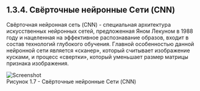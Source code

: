 ## **1.3.4.	Свёрточные нейронные Сети (CNN)**  

Свёрточная нейронная сеть (CNN) - специальная архитектура искусственных нейронных сетей, предложенная Яном Лекуном в 1988 году и нацеленная на эффективное распознавание образов, 
входит в состав технологий глубокого обучения. Главной особенностью данной нейронной сети является «сканер», который считывает изображение кусками, и процесс «свертки»,
который уменьшает размер матрицы признака изображения.

![Screenshot](../main/Screenshot/Сверточные%20сети.png)  
  Рисунок 1.7 - Свёрточные нейронные Сети (CNN)
